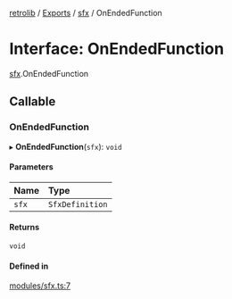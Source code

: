 [retrolib](../README.md) / [Exports](../modules.md) / [sfx](../modules/sfx.md) / OnEndedFunction

# Interface: OnEndedFunction

[sfx](../modules/sfx.md).OnEndedFunction

## Callable

### OnEndedFunction

▸ **OnEndedFunction**(`sfx`): `void`

#### Parameters

| Name | Type |
| :------ | :------ |
| `sfx` | `SfxDefinition` |

#### Returns

`void`

#### Defined in

[modules/sfx.ts:7](https://github.com/philbgarner/retrolib/blob/61e1edc/src/modules/sfx.ts#L7)
